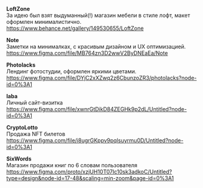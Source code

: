 <strong>LoftZone</strong> <br>
За идею был взят выдуманный(!) магазин мебели в стиле лофт, макет оформлен минималистично. <br>
https://www.behance.net/gallery/149530655/LoftZone

<strong>Note</strong> <br>
Заметки на минималках, с красивым дизайном и UX оптимизацией. <br>
https://www.figma.com/file/MB764zn3D2wwV2ByDNEaEa/Note

 <strong>Photolacks</strong> <br>
Лендинг фотостудии, оформлен яркими цветами. <br>
https://www.figma.com/file/DYjC2xXZwq2z6CbunzoZR3/photolacks?node-id=0%3A1

<strong>laba</strong> <br>
Личный сайт-визитка <br>
https://www.figma.com/file/xwnrGtDikD84ZEGHk9p2dL/Untitled?node-id=0%3A1

<strong>CryptoLotto</strong> <br>
Продажа NFT билетов <br>
https://www.figma.com/file/i8ugrGKppv9pqlsuyrmu0D/Untitled?node-id=0%3A1


<strong>SixWords</strong> <br>
Магазин продажи книг по 6 словам пользователя
https://www.figma.com/proto/xzjUH10T07Ic10sk3adkoC/Untitled?type=design&node-id=17-48&scaling=min-zoom&page-id=0%3A1
